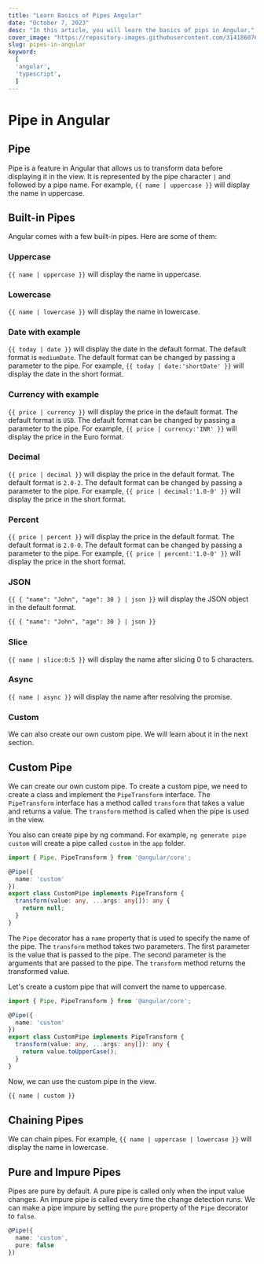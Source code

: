```yaml
---
title: "Learn Basics of Pipes Angular"
date: "October 7, 2023"
desc: "In this article, you will learn the basics of pips in Angular."
cover_image: "https://repository-images.githubusercontent.com/314186076/79a18fff-1aeb-4a12-9340-db81b383b5e7"
slug: pipes-in-angular
keyword:
  [
  'angular',
  'typescript',  
  ]
---
```


# Pipe in Angular

## Pipe

Pipe is a feature in Angular that allows us to transform data before displaying it in the view. It is represented by the pipe character `|` and followed by a pipe name. For example, `{{ name | uppercase }}` will display the name in uppercase. 

## Built-in Pipes

Angular comes with a few built-in pipes. Here are some of them:

### Uppercase

`{{ name | uppercase }}` will display the name in uppercase.

### Lowercase

`{{ name | lowercase }}` will display the name in lowercase.

### Date with example

`{{ today | date }}` will display the date in the default format. The default format is `mediumDate`. The default format can be changed by passing a parameter to the pipe. For example, `{{ today | date:'shortDate' }}` will display the date in the short format.

### Currency with example

`{{ price | currency }}` will display the price in the default format. The default format is `USD`. The default format can be changed by passing a parameter to the pipe. For example, `{{ price | currency:'INR' }}` will display the price in the Euro format.

### Decimal

`{{ price | decimal }}` will display the price in the default format. The default format is `2.0-2`. The default format can be changed by passing a parameter to the pipe. For example, `{{ price | decimal:'1.0-0' }}` will display the price in the short format.

### Percent

`{{ price | percent }}` will display the price in the default format. The default format is `2.0-0`. The default format can be changed by passing a parameter to the pipe. For example, `{{ price | percent:'1.0-0' }}` will display the price in the short format.

### JSON
    
`{{ { "name": "John", "age": 30 } | json }}` will display the JSON object in the default format. 

```html
{{ { "name": "John", "age": 30 } | json }}
```

### Slice

`{{ name | slice:0:5 }}` will display the name after slicing 0 to 5 characters.

### Async

`{{ name | async }}` will display the name after resolving the promise.

### Custom

We can also create our own custom pipe. We will learn about it in the next section.
## Custom Pipe

We can create our own custom pipe. To create a custom pipe, we need to create a class and implement the `PipeTransform` interface. The `PipeTransform` interface has a method called `transform` that takes a value and returns a value. The `transform` method is called when the pipe is used in the view. 

You also can create pipe by ng command. For example, `ng generate pipe custom` will create a pipe called `custom` in the `app` folder.

```ts
import { Pipe, PipeTransform } from '@angular/core';

@Pipe({
  name: 'custom'
})
export class CustomPipe implements PipeTransform {
  transform(value: any, ...args: any[]): any {
    return null;
  }
}
```

The `Pipe` decorator has a `name` property that is used to specify the name of the pipe. The `transform` method takes two parameters. The first parameter is the value that is passed to the pipe. The second parameter is the arguments that are passed to the pipe. The `transform` method returns the transformed value.

Let's create a custom pipe that will convert the name to uppercase.

```ts
import { Pipe, PipeTransform } from '@angular/core';

@Pipe({
  name: 'custom'
})
export class CustomPipe implements PipeTransform {
  transform(value: any, ...args: any[]): any {
    return value.toUpperCase();
  }
}
```

Now, we can use the custom pipe in the view.

```html
{{ name | custom }}
```

## Chaining Pipes

We can chain pipes. For example, `{{ name | uppercase | lowercase }}` will display the name in lowercase.

## Pure and Impure Pipes

Pipes are pure by default. A pure pipe is called only when the input value changes. An impure pipe is called every time the change detection runs. We can make a pipe impure by setting the `pure` property of the `Pipe` decorator to `false`.

```ts
@Pipe({
  name: 'custom',
  pure: false
})
```

